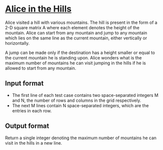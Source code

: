 # [Alice in the Hills][link]

Alice visited a hill with various mountains. The hill is present in the form of a 2-D square matrix A where each element denotes the height of the mountain. Alice can start from any mountain and jump to any mountain which lies on the same line as the current mountain, either vertically or horizontally.

A jump can be made only if the destination has a height smaller or equal to the current mountain he is standing upon. Alice wonders what is the maximum number of mountains he can visit jumping in the hills if he is allowed to start from any mountain.

## Input format

- The first line of each test case contains two space-separated integers M and N, the number of rows and columns in the grid respectively.
- The next M lines contain N space-separated integers, which are the entries in each row.

## Output format

Return a single integer denoting the maximum number of mountains he can visit in the hills in a new line.

[link]: https://www.hackerearth.com/practice/algorithms/dynamic-programming/2-dimensional/practice-problems/algorithm/alice-in-the-hills-4924470e/
